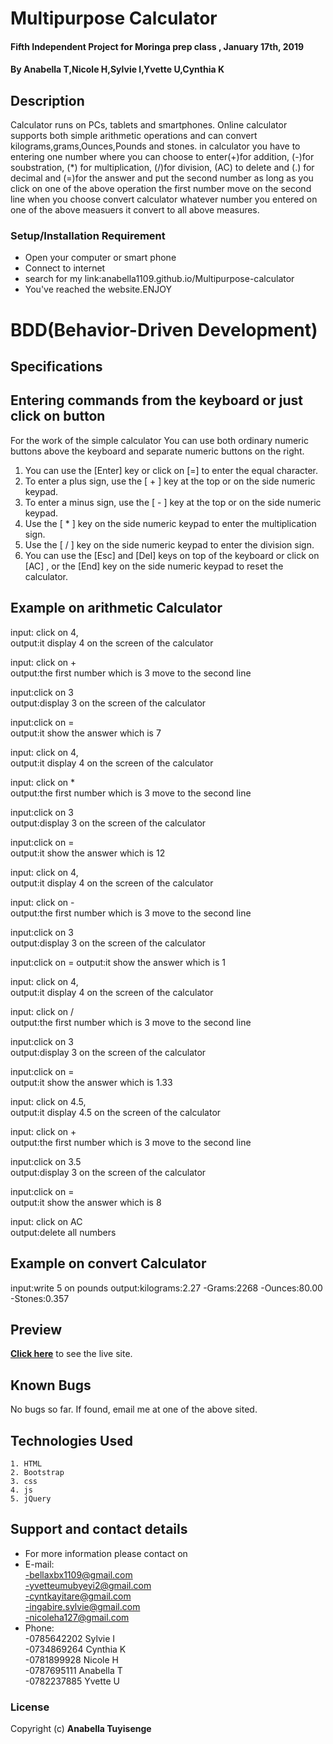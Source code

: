 # Multipurpose Calculator
#### Fifth Independent Project for Moringa prep class , January 17th, 2019
#### By **Anabella T,Nicole H,Sylvie I,Yvette U,Cynthia K**

## Description
Calculator runs on PCs, tablets and smartphones. Online calculator supports both simple arithmetic operations and can convert kilograms,grams,Ounces,Pounds and stones.
in calculator you have to entering one number where you can choose to enter(+)for addition, (-)for soubstration, (*) for multiplication, (/)for division, (AC) to delete and (.) for decimal and (=)for the answer and put the second number as long as you click on one of the above operation the first number move on the second line
 when you choose convert calculator whatever number you entered on one of the above measuers it convert to all above measures.

 ### Setup/Installation Requirement

* Open your computer or smart phone
* Connect to internet
* search for my link:anabella1109.github.io/Multipurpose-calculator
* You've reached the website.ENJOY
# BDD(Behavior-Driven Development)
## Specifications
##  Entering commands from the keyboard or just click on button
For the work of the simple calculator You can use both ordinary numeric buttons above the keyboard and separate numeric buttons on the right.

1. You can use the [Enter] key or click on [=] to enter the equal character.<br>
2. To enter a plus sign, use the [ + ] key at the top or on the side numeric keypad.
3. To enter a minus sign, use the [ - ] key at the top or on the side numeric keypad.
4. Use the [ * ] key on the side numeric keypad to enter the multiplication sign.
5. Use the [ / ] key on the side numeric keypad to enter the division sign.
6. You can use the [Esc] and [Del] keys on top of the keyboard or click on [AC] , or the [End] key on the side numeric keypad to reset the calculator.

## Example on arithmetic Calculator
input: click on 4,<br>
output:it display 4 on the screen of the calculator<br>

input: click on +<br>
output:the first number which is 3 move to the second line

input:click on 3<br>
output:display 3 on the screen of the calculator

input:click on =<br>
output:it show the answer which is 7

input: click on 4,<br>
output:it display 4 on the screen of the calculator

input: click on *<br>
output:the first number which is 3 move to the second line

input:click on 3<br>
output:display 3 on the screen of the calculator

input:click on =<br>
output:it show the answer which is 12

input: click on 4,<br>
output:it display 4 on the screen of the calculator

input: click on -<br>
output:the first number which is 3 move to the second line

input:click on 3<br>
output:display 3 on the screen of the calculator

input:click on =
output:it show the answer which is 1

input: click on 4,<br>
output:it display 4 on the screen of the calculator

input: click on /<br>
output:the first number which is 3 move to the second line

input:click on 3<br>
output:display 3 on the screen of the calculator

input:click on =<br>
output:it show the answer which is 1.33

input: click on 4.5,<br>
output:it display 4.5 on the screen of the calculator

input: click on +<br>
output:the first number which is 3 move to the second line

input:click on 3.5<br>
output:display 3 on the screen of the calculator

input:click on =<br>
output:it show the answer which is 8

input: click on AC<br>
output:delete all numbers

##  Example on convert Calculator
input:write 5 on pounds
output:kilograms:2.27
     -Grams:2268
     -Ounces:80.00
     -Stones:0.357
## Preview
**[Click here](https://anabella1109.github.io/Multipurpose-calculator)** to see the live site.

## Known Bugs
No bugs so far. If found, email me at one of the above sited.

## Technologies Used
    1. HTML
    2. Bootstrap
    3. css
    4. js
    5. jQuery

## Support and contact details
* For more information please contact on
* E-mail:<br>
 -bellaxbx1109@gmail.com <br>
         -yvetteumubyeyi2@gmail.com<br>
        -cyntkayitare@gmail.com<br>
        -ingabire.sylvie@gmail.com<br>
        -nicoleha127@gmail.com
* Phone:<br>-0785642202 Sylvie I<br>
        -0734869264 Cynthia K<br>
        -0781899928 Nicole H<br>
        -0787695111 Anabella T<br>
        -0782237885 Yvette U
### License
Copyright (c) **Anabella Tuyisenge**
